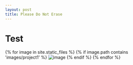 ```yaml
---
layout: post
title: Please Do Not Erase
---
```


<head>
  <script>
    let words = {
    }

    function googleImage() {
      console.log("googling image")
    }
  </script>
</head>

<div>
  <h1>Test</h1>

  {% for image in site.static_files %}
    {% if image.path contains 'images/project1' %}
      <img src="{{ site.baseurl }}{{ image.path }}" alt="image" />
    {% endif %}
  {% endfor %}
</div>
